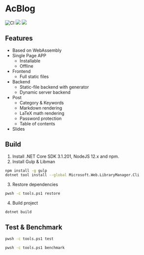 # AcBlog

![CI](https://github.com/acblog/acblog/workflows/CI/badge.svg) ![](https://img.shields.io/github/license/acblog/acblog.svg) [![](https://img.shields.io/docker/pulls/stardustdl/acblog.svg)](https://hub.docker.com/r/stardustdl/acblog)

## Features

- Based on WebAssembly
- Single Page APP
  - Installable
  - Offline
- Frontend
  - Full static files
- Backend
  - Static-file backend with generator
  - Dynamic server backend
- Post
  - Category & Keywords
  - Markdown rendering
  - LaTeX math rendering
  - Password protection
  - Table of contents
- Slides

## Build

1. Install .NET Core SDK 3.1.201, NodeJS 12.x and npm.
2. Install Gulp & Libman

```sh
npm install -g gulp
dotnet tool install --global Microsoft.Web.LibraryManager.Cli
```

3. Restore dependencies

```sh
pwsh -c tools.ps1 restore
```

4. Build project

```sh
dotnet build
```

## Test & Benchmark

```sh
pwsh -c tools.ps1 test

pwsh -c tools.ps1 benchmark
```
